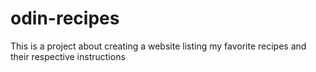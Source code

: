 # odin-recipes
This is a project about creating a website listing my
favorite recipes and their respective instructions